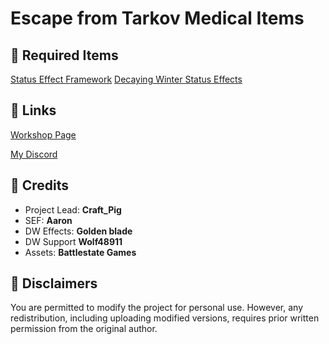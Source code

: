 # Escape from Tarkov Medical Items

## 🔽 Required Items
[Status Effect Framework](https://steamcommunity.com/sharedfiles/filedetails/?id=3281373199)
[Decaying Winter Status Effects](https://steamcommunity.com/sharedfiles/filedetails/?id=3360051476)

## 🔽 Links
[Workshop Page](https://steamcommunity.com/sharedfiles/filedetails/?id=3365276999)

[My Discord](https://discord.gg/2vwdkHzcYv)

## 🔽 Credits
- Project Lead: **Craft_Pig**
- SEF: **Aaron**
- DW Effects: **Golden blade**
- DW Support **Wolf48911**
- Assets: **Battlestate Games**

## 🔽 Disclaimers
You are permitted to modify the project for personal use. However, any redistribution, including uploading modified versions, requires prior written permission from the original author.